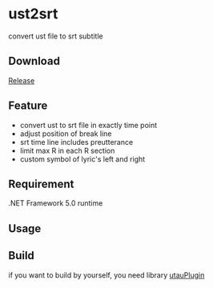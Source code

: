 # ust2srt
convert ust file to srt subtitle

## Download
[Release](https://github.com/namaeclog/ust2srt/releases)

## Feature
* convert ust to srt file in exactly time point
* adjust position of break line
* srt time line includes preutterance
* limit max R in each R section
* custom symbol of lyric's left and right

## Requirement
.NET Framework 5.0 runtime

## Usage

## Build
if you want to build by yourself, you need library [utauPlugin](https://github.com/delta-kimigatame/utauPlugin)
